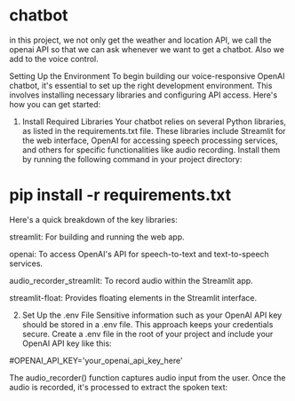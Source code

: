 # chatbot

in this project, we not only get the weather and location API, we call the openai API so that we can ask whenever we want to get a chatbot. Also we add to the voice control.

Setting Up the Environment
To begin building our voice-responsive OpenAI chatbot, it's essential to set up the right development environment. This involves installing necessary libraries and configuring API access. Here's how you can get started:

1. Install Required Libraries
Your chatbot relies on several Python libraries, as listed in the requirements.txt file. These libraries include Streamlit for the web interface, OpenAI for accessing speech processing services, and others for specific functionalities like audio recording. Install them by running the following command in your project directory:
# pip install -r requirements.txt
Here's a quick breakdown of the key libraries:

streamlit: For building and running the web app.

openai: To access OpenAI's API for speech-to-text and text-to-speech services.

audio_recorder_streamlit: To record audio within the Streamlit app.

streamlit-float: Provides floating elements in the Streamlit interface.

2. Set Up the .env File
Sensitive information such as your OpenAI API key should be stored in a .env file. This approach keeps your credentials secure. Create a .env file in the root of your project and include your OpenAI API key like this:

#OPENAI_API_KEY='your_openai_api_key_here'

The audio_recorder() function captures audio input from the user. Once the audio is recorded, it's processed to extract the spoken text:



